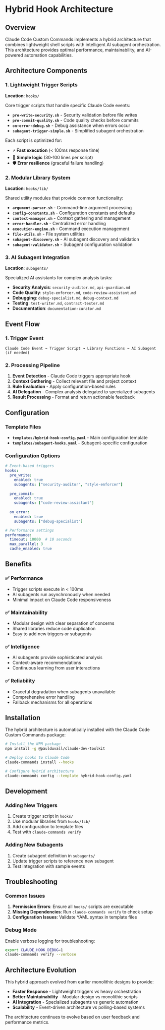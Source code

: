 # Hybrid Hook Architecture

## Overview

Claude Code Custom Commands implements a hybrid architecture that combines lightweight shell scripts with intelligent AI subagent orchestration. This architecture provides optimal performance, maintainability, and AI-powered automation capabilities.

## Architecture Components

### 1. Lightweight Trigger Scripts

**Location**: `hooks/`

Core trigger scripts that handle specific Claude Code events:

- **`pre-write-security.sh`** - Security validation before file writes
- **`pre-commit-quality.sh`** - Code quality checks before commits  
- **`on-error-debug.sh`** - Debug assistance when errors occur
- **`subagent-trigger-simple.sh`** - Simplified subagent orchestration

Each script is optimized for:
- ⚡ **Fast execution** (< 100ms response time)
- 🔧 **Simple logic** (30-100 lines per script)
- 🛡️ **Error resilience** (graceful failure handling)

### 2. Modular Library System

**Location**: `hooks/lib/`

Shared utility modules that provide common functionality:

- **`argument-parser.sh`** - Command-line argument processing
- **`config-constants.sh`** - Configuration constants and defaults
- **`context-manager.sh`** - Context gathering and management
- **`error-handler.sh`** - Centralized error handling
- **`execution-engine.sh`** - Command execution management
- **`file-utils.sh`** - File system utilities
- **`subagent-discovery.sh`** - AI subagent discovery and validation
- **`subagent-validator.sh`** - Subagent configuration validation

### 3. AI Subagent Integration

**Location**: `subagents/`

Specialized AI assistants for complex analysis tasks:

- **Security Analysis**: `security-auditor.md`, `api-guardian.md`
- **Code Quality**: `style-enforcer.md`, `code-review-assistant.md`
- **Debugging**: `debug-specialist.md`, `debug-context.md`
- **Testing**: `test-writer.md`, `contract-tester.md`
- **Documentation**: `documentation-curator.md`

## Event Flow

### 1. Trigger Event
```mermaid
Claude Code Event → Trigger Script → Library Functions → AI Subagent (if needed)
```

### 2. Processing Pipeline
1. **Event Detection** - Claude Code triggers appropriate hook
2. **Context Gathering** - Collect relevant file and project context
3. **Rule Evaluation** - Apply configuration-based rules
4. **AI Delegation** - Complex analysis delegated to specialized subagents
5. **Result Processing** - Format and return actionable feedback

## Configuration

### Template Files

- **`templates/hybrid-hook-config.yaml`** - Main configuration template
- **`templates/subagent-hooks.yaml`** - Subagent-specific configuration

### Configuration Options

```yaml
# Event-based triggers
hooks:
  pre_write:
    enabled: true
    subagents: ["security-auditor", "style-enforcer"]
    
  pre_commit:
    enabled: true
    subagents: ["code-review-assistant"]
    
  on_error:
    enabled: true
    subagents: ["debug-specialist"]

# Performance settings
performance:
  timeout: 10000  # 10 seconds
  max_parallel: 3
  cache_enabled: true
```

## Benefits

### ✅ **Performance**
- Trigger scripts execute in < 100ms
- AI subagents run asynchronously when needed
- Minimal impact on Claude Code responsiveness

### ✅ **Maintainability** 
- Modular design with clear separation of concerns
- Shared libraries reduce code duplication
- Easy to add new triggers or subagents

### ✅ **Intelligence**
- AI subagents provide sophisticated analysis
- Context-aware recommendations
- Continuous learning from user interactions

### ✅ **Reliability**
- Graceful degradation when subagents unavailable
- Comprehensive error handling
- Fallback mechanisms for all operations

## Installation

The hybrid architecture is automatically installed with the Claude Code Custom Commands package:

```bash
# Install the NPM package
npm install -g @paulduvall/claude-dev-toolkit

# Deploy hooks to Claude Code
claude-commands install --hooks

# Configure hybrid architecture
claude-commands config --template hybrid-hook-config.yaml
```

## Development

### Adding New Triggers

1. Create trigger script in `hooks/`
2. Use modular libraries from `hooks/lib/`
3. Add configuration to template files
4. Test with `claude-commands verify`

### Adding New Subagents

1. Create subagent definition in `subagents/`
2. Update trigger scripts to reference new subagent
3. Test integration with sample events

## Troubleshooting

### Common Issues

1. **Permission Errors**: Ensure all `hooks/` scripts are executable
2. **Missing Dependencies**: Run `claude-commands verify` to check setup
3. **Configuration Issues**: Validate YAML syntax in template files

### Debug Mode

Enable verbose logging for troubleshooting:

```bash
export CLAUDE_HOOK_DEBUG=1
claude-commands verify --verbose
```

## Architecture Evolution

This hybrid approach evolved from earlier monolithic designs to provide:

- **Faster Response** - Lightweight triggers vs heavy orchestration
- **Better Maintainability** - Modular design vs monolithic scripts  
- **AI Integration** - Specialized subagents vs generic automation
- **Scalability** - Event-driven architecture vs polling-based systems

The architecture continues to evolve based on user feedback and performance metrics.
